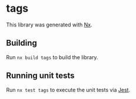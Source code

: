 # tags

This library was generated with [Nx](https://nx.dev).

## Building

Run `nx build tags` to build the library.

## Running unit tests

Run `nx test tags` to execute the unit tests via [Jest](https://jestjs.io).

